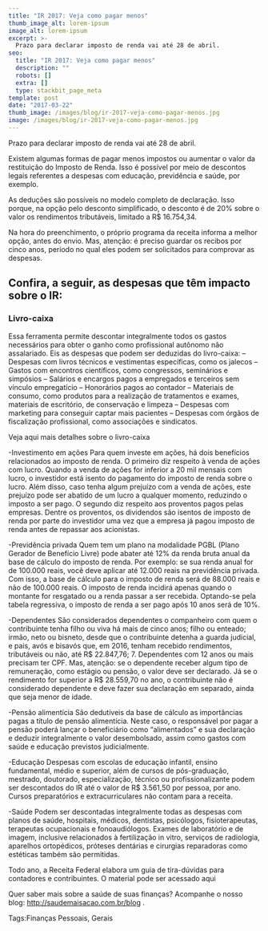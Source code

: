 ```yaml
---
title: "IR 2017: Veja como pagar menos"
thumb_image_alt: lorem-ipsum
image_alt: lorem-ipsum
excerpt: >-
  Prazo para declarar imposto de renda vai até 28 de abril.
seo:
  title: "IR 2017: Veja como pagar menos"
  description: ""
  robots: []
  extra: []
  type: stackbit_page_meta
template: post
date: "2017-03-22"
thumb_image: /images/blog/ir-2017-veja-como-pagar-menos.jpg
image: /images/blog/ir-2017-veja-como-pagar-menos.jpg
---
```


Prazo para declarar imposto de renda vai até 28 de abril.

Existem algumas formas de pagar menos impostos ou aumentar o valor da restituição do Imposto de Renda. Isso é possível por meio de descontos legais referentes a despesas com educação, previdência e saúde, por exemplo.

As deduções são possíveis no modelo completo de declaração. Isso porque, na opção pelo desconto simplificado, o desconto é de 20% sobre o valor os rendimentos tributáveis, limitado a R$ 16.754,34.

Na hora do preenchimento, o próprio programa da receita informa a melhor opção, antes do envio. Mas, atenção: é preciso guardar os recibos por cinco anos, período no qual eles podem ser solicitados para comprovar as despesas.

## Confira, a seguir, as despesas que têm impacto sobre o IR:

### Livro-caixa

Essa ferramenta permite descontar integralmente todos os gastos necessários para obter o ganho como profissional autônomo não assalariado. Eis as despesas que podem ser deduzidas do livro-caixa:
– Despesas com livros técnicos e vestimentas específicas, como os jalecos
– Gastos com encontros científicos, como congressos, seminários e simpósios
– Salários e encargos pagos a empregados e terceiros sem vínculo empregatício
– Honorários pagos ao contador
– Materiais de consumo, como produtos para a realização de tratamentos e exames, materiais de escritório, de conservação e limpeza
– Despesas com marketing para conseguir captar mais pacientes
– Despesas com órgãos de fiscalização profissional, como associações e sindicatos.

Veja aqui mais detalhes sobre o livro-caixa

-Investimento em ações
Para quem investe em ações, há dois benefícios relacionados ao imposto de renda. O primeiro diz respeito à venda de ações com lucro. Quando a venda de ações for inferior a 20 mil mensais com lucro, o investidor está isento do pagamento do imposto de renda sobre o lucro. Além disso, caso tenha algum prejuízo com a venda de ações, este prejuízo pode ser abatido de um lucro a qualquer momento, reduzindo o imposto a ser pago. O segundo diz respeito aos proventos pagos pelas empresas. Dentre os proventos, os dividendos são isentos de imposto de renda por parte do investidor uma vez que a empresa já pagou imposto de renda antes de repassar aos acionistas.

-Previdência privada
Quem tem um plano na modalidade PGBL (Plano Gerador de Benefício Livre) pode abater até 12% da renda bruta anual da base de cálculo do imposto de renda. Por exemplo: se sua renda anual for de 100.000 reais, você deve aplicar até 12.000 reais na previdência privada. Com isso, a base de cálculo para o imposto de renda será de 88.000 reais e não de 100.000 reais. O imposto de renda incidirá apenas quando o montante for resgatado ou a renda passar a ser recebida. Optando-se pela tabela regressiva, o imposto de renda a ser pago após 10 anos será de 10%.

-Dependentes
São considerados dependentes o companheiro com quem o contribuinte tenha filho ou viva há mais de cinco anos; filho ou enteado; irmão, neto ou bisneto, desde que o contribuinte detenha a guarda judicial, e pais, avós e bisavós que, em 2016, tenham recebido rendimentos, tributáveis ou não, até R$ 22.847,76; 7. Dependentes com 12 anos ou mais precisam ter CPF. Mas, atenção: se o dependente receber algum tipo de remuneração, como estágio ou pensão, o valor deve ser declarado. Já se o rendimento for superior a R$ 28.559,70 no ano, o contribuinte não é considerado dependente e deve fazer sua declaração em separado, ainda que seja menor de idade.

-Pensão alimentícia
São dedutíveis da base de cálculo as importâncias pagas a título de pensão alimentícia. Neste caso, o responsável por pagar a pensão poderá lançar o beneficiário como “alimentados” e sua declaração e deduzir integralmente o valor desembolsado, assim como gastos com saúde e educação previstos judicialmente.

-Educação
Despesas com escolas de educação infantil, ensino fundamental, médio e superior, além de cursos de pós-graduação, mestrado, doutorado, especialização, técnico ou profissionalizante podem ser descontados do IR até o valor de R$ 3.561,50 por pessoa, por ano. Cursos preparatórios e extracurriculares não contam para a receita.

-Saúde
Podem ser descontadas integralmente todas as despesas com planos de saúde, hospitais, médicos, dentistas, psicólogos, fisioterapeutas, terapeutas ocupacionais e fonoaudiólogos. Exames de laboratório e de imagem, inclusive relacionados à fertilização in vitro, serviços de radiologia, aparelhos ortopédicos, próteses dentárias e cirurgias reparadoras como estéticas também são permitidas.

Todo ano, a Receita Federal elabora um guia de tira-dúvidas para contadores e contribuintes. O material pode ser acessado aqui

Quer saber mais sobre a saúde de suas finanças? Acompanhe o nosso blog: http://saudemaisacao.com.br/blog .

Tags:Finanças Pessoais, Gerais
